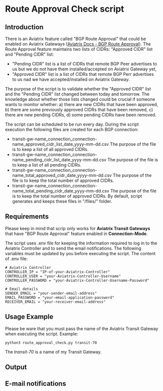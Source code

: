 # Route Approval Check script
## Introduction
There is an Aviatrix feature called "BGP Route Approval" that could be enabled on Aviatrix Gateways ([Aviatrix Docs - BGP Route Approval](https://docs.aviatrix.com/documentation/latest/building-your-network/transit-bgp-route-approval.html?expand=true)).
The Route Approval feature maintains two lists of CIDRs: "Approved CIDR" list and "Pending CIDR" list:
- "Pending CIDR" list is a list of CIDRs that remote BGP Peer advertises to us but we do not have them installed/accepted on Aviatrix Gateway yet,
- "Approved CIDR" list is a list of CIDRs that remote BGP Perr advertises to us nad we have accepted/installed on Aviatrix Gateway.

The purpose of the script is to validate whether the "Approved CIDR" list and the "Pending CIDR" list changed between today and tomorrow. 
The knowledge about whether those lists changed could be crucial if someone wants to monitor whether: 
a) there are new CIDRs that have been approved, 
b) there are some previously approved CIDRs that have been removed, 
c) there are new pending CIDRs, 
d) some pending CIDRs have been removed.

The script can be scheduled to be run every day. During the script execution the following files are created for each BGP connection:
- transit-gw-name_connection_connection-name_approved_cidr_list_date_yyyy-mm-dd.csv
  The purpose of the file is to keep a list of all approved CIDRs.
- transit-gw-name_connection_connection-name_pending_cidr_list_date_yyyy-mm-dd.csv
  The purpose of the file is to keep a list of all pending CIDRs.
- transit-gw-name_connection_connection-name_total_approved_cidr_date_yyyy-mm-dd.csv
  The purpose of the file is to keep the total number of approved CIDRs.
- transit-gw-name_connection_connection-name_total_pending_cidr_date_yyyy-mm-dd.csv
  The purpose of the file is to keep the total number of approved CIDRs.
By default, script generates and keeps these files in "/files/" folder.
## Requirements
Please keep in mind that scrip only works for **Aviatrix Transit Gateways** that have "BGP Route Approval" feature enabled in **Connection-Mode**.

The script uses .env file for keeping the information required to log in to the Aviatrix Controller and to send the email notifications.
The following variables must be updated by you before executing the script.
The content of .env file:

```
# Aviatrix Controller
CONTROLLER_IP = "IP-of-your-Aviatrix-Controller"
CONTROLLER_USER = "your-Aviatrix-Controller-Username"
CONTROLLER_PASSWORD = "your-Aviatrix-Controller-Username-Password"

# Email details
SENDER_EMAIL = "your-sender-email-address"
EMAIL_PASSWORD = "your-email-application-password"
RECEIVER_EMAIL = "your-receiver-email-address"
```

## Usage Example
Please be ware that you must pass the name of the Aviatrix Transit Gateway when executing the script.
Example:
```
python3 route_approval_check.py transit-70
```
The *transit-70* is a name of my Transit Gateway.

## Output

## E-mail notifications
